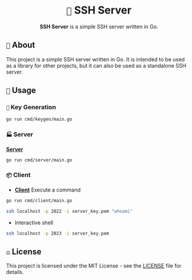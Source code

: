 <div align="center">
    <h1><code>🐰</code> SSH Server</h1>
    <strong>SSH Server</strong> is a simple SSH server written in Go.
</div>

## `📝` About

This project is a simple SSH server written in Go. It is intended to be used as a library for other projects, but it can also be used as a standalone SSH server.

## `🚀` Usage

### `🔐` Key Generation

```bash
go run cmd/keygen/main.go
```

### `🏭` Server

**[Server](cmd/server/main.go)**

```bash
go run cmd/server/main.go
```

### `📦` Client

- **[Client](cmd/client/main.go)** Execute a command

```bash
go run cmd/client/main.go
```

```bash
ssh localhost -p 2022 -i server_key.pem "whoami"
```

- Interactive shell

```bash
ssh localhost -p 2023 -i server_key.pem
```

## `⚖️` License

This project is licensed under the MIT License - see the [LICENSE](LICENSE) file for details.
